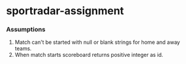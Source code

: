 # sportradar-assignment

### Assumptions

1. Match can't be started with null or blank strings for home and away teams.
2. When match starts scoreboard returns positive integer as id.